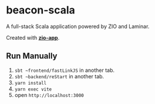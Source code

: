 # beacon-scala

A full-stack Scala application powered by ZIO and Laminar.

Created with **[zio-app](https://github.com/kitlangton/zio-app)**.

## Run Manually

1. `sbt ~frontend/fastLinkJS` in another tab.
2. `sbt ~backend/reStart` in another tab.
3. `yarn install`
4. `yarn exec vite`
5. open `http://localhost:3000`
